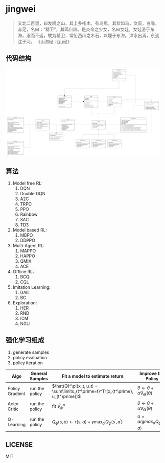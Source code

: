 # jingwei

> 又北二百里，曰发鸠之山，其上多柘木，有鸟焉，其状如乌，文首，白喙，赤足，名曰：“精卫”，其鸣自詨。是炎帝之少女，名曰女娃。女娃游于东海，溺而不返，故为精卫，常衔西山之木石，以堙于东海。漳水出焉，东流注于河。
> 《山海经·北山经》

## 代码结构

![UML](./docs/public/jingwei-uml.png)

## 算法

1. Model free RL:
   1. DQN
   2. Double DQN
   3. A2C
   4. TRPO
   5. PPO
   6. Rainbow
   7. SAC
   8. TD3
2. Model based RL:
   1. MBPO
   2. DDPPO
3. Multi-Agent RL:
   1. MAPPO
   2. HAPPO
   3. QMIX
   4. ACE
4. Offline RL:
   1. BCQ
   2. CQL
5. Imitation Learning:
   1. GAIL
   2. BC
6. Exploration:
   1. HER
   2. RND
   3. ICM
   4. NGU

## 强化学习组成

1. generate samples
2. policy evaluation
3. policy iteration

|Algo|General Samples|Fit a model to estimate return|Improve the Policy|
|---|---|---|---|
|Policy Gradient|run the policy|$\hat{Q}^\pi(x_t, u_t) = \sum\limits_{t^\prime=t}^Tr(x_{t^\prime}, u_{t^\prime})$|$\theta \leftarrow \theta + \alpha\nabla_\theta j(\theta)$|
|Actor-Critic|run the policy|fit $\hat{V}_\phi^\pi$|$\theta \leftarrow \theta + \alpha\nabla_\theta j(\theta)$|
|Q-Learning|run the policy|$Q_\phi(s, a) \leftarrow r(s, a)+ \gamma\max_{a^\prime}Q_\phi(s^\prime, a^\prime)$|$a = argmax_a Q_\phi(s, a)$|

## LICENSE

MIT
